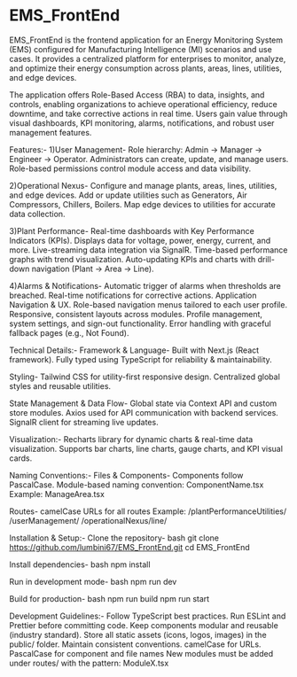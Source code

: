 # EMS_FrontEnd

EMS_FrontEnd is the frontend application for an Energy Monitoring System (EMS) configured for Manufacturing Intelligence (MI) scenarios and use cases. It provides a centralized platform for enterprises to monitor, analyze, and optimize their energy consumption across plants, areas, lines, utilities, and edge devices.

The application offers Role-Based Access (RBA) to data, insights, and controls, enabling organizations to achieve operational efficiency, reduce downtime, and take corrective actions in real time. Users gain value through visual dashboards, KPI monitoring, alarms, notifications, and robust user management features.

Features:-
1)User Management-
Role hierarchy: Admin → Manager → Engineer → Operator.
Administrators can create, update, and manage users.
Role-based permissions control module access and data visibility.

2)Operational Nexus-
Configure and manage plants, areas, lines, utilities, and edge devices.
Add or update utilities such as Generators, Air Compressors, Chillers, Boilers.
Map edge devices to utilities for accurate data collection.

3)Plant Performance-
Real-time dashboards with Key Performance Indicators (KPIs).
Displays data for voltage, power, energy, current, and more.
Live-streaming data integration via SignalR.
Time-based performance graphs with trend visualization.
Auto-updating KPIs and charts with drill-down navigation (Plant → Area → Line).

4)Alarms & Notifications-
Automatic trigger of alarms when thresholds are breached.
Real-time notifications for corrective actions.
Application Navigation & UX.
Role-based navigation menus tailored to each user profile.
Responsive, consistent layouts across modules.
Profile management, system settings, and sign-out functionality.
Error handling with graceful fallback pages (e.g., Not Found).

Technical Details:-
Framework & Language-
Built with Next.js (React framework).
Fully typed using TypeScript for reliability & maintainability.

Styling-
Tailwind CSS for utility-first responsive design.
Centralized global styles and reusable utilities.

State Management & Data Flow-
Global state via Context API and custom store modules.
Axios used for API communication with backend services.
SignalR client for streaming live updates.

Visualization:-
Recharts library for dynamic charts & real-time data visualization.
Supports bar charts, line charts, gauge charts, and KPI visual cards.

Naming Conventions:-
Files & Components-
Components follow PascalCase.
Module-based naming convention: ComponentName.tsx
Example: ManageArea.tsx

Routes-
camelCase URLs for all routes
Example:
/plantPerformanceUtilities/
/userManagement/
/operationalNexus/line/

Installation & Setup:-
Clone the repository-
bash
git clone https://github.com/lumbini67/EMS_FrontEnd.git
cd EMS_FrontEnd

Install dependencies-
bash
npm install

Run in development mode-
bash
npm run dev

Build for production-
bash
npm run build
npm run start

Development Guidelines:-
Follow TypeScript best practices.
Run ESLint and Prettier before committing code.
Keep components modular and reusable (industry standard).
Store all static assets (icons, logos, images) in the public/ folder.
Maintain consistent conventions.
camelCase for URLs.
PascalCase for component and file names
New modules must be added under routes/ with the pattern: ModuleX.tsx

